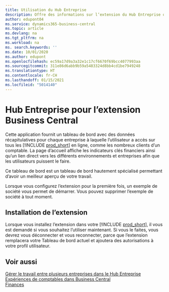 ```yaml
---
title: Utilisation du Hub Entreprise
description: Offre des informations sur l’extension du Hub Entreprise que vous pouvez utiliser pour gérer votre travail dans plusieurs entreprises dans Business Central.
author: edupont04
ms.service: dynamics365-business-central
ms.topic: article
ms.devlang: na
ms.tgt_pltfrm: na
ms.workload: na
ms. search.keywords: ''
ms.date: 10/01/2020
ms.author: edupont
ms.openlocfilehash: ec59a17d9a3a32e1c17cf6670f69bcc4077993aa
ms.sourcegitcommit: 311e86d6abb9b59a5483324d8bb4cd1be7949248
ms.translationtype: HT
ms.contentlocale: fr-CH
ms.lasthandoff: 01/15/2021
ms.locfileid: "5014140"
---
```

# <a name="the-company-hub-for-business-central-extension"></a>Hub Entreprise pour l’extension Business Central

Cette application fournit un tableau de bord avec des données récapitulatives pour chaque entreprise à laquelle l’utilisateur a accès sur tous les [!INCLUDE [prod_short](includes/prod_short.md)] en ligne, comme les nombreux clients d’un comptable. La page d’accueil affiche les indicateurs clés financiers ainsi qu’un lien direct vers les différents environnements et entreprises afin que les utilisateurs puissent le faire.

Ce tableau de bord est un tableau de bord hautement spécialisé permettant d’avoir un meilleur aperçu de votre travail.

Lorsque vous configurez l’extension pour la première fois, un exemple de société vous permet de démarrer. Vous pouvez supprimer l’exemple de société à tout moment.

## <a name="installing-the-extension"></a>Installation de l’extension

Lorsque vous installez l’extension dans votre [!INCLUDE [prod_short](includes/prod_short.md)], il vous est demandé si vous souhaitez l’utiliser maintenant. Si vous le faites, vous devrez vous déconnecter et vous reconnecter, parce que l’extension remplacera votre Tableau de bord actuel et ajoutera des autorisations à votre profil utilisateur.

## <a name="see-also"></a>Voir aussi

[Gérer le travail entre plusieurs entreprises dans le Hub Entreprise](company-hub.md)  
[Expériences de comptables dans Business Central](finance-accounting.md)  
[Finances](finance.md)  
